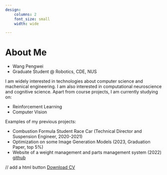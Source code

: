 ```yaml
---
design:
    columns: 2
    font_size: small
    width: wide

---
```

# About Me
- Wang Pengwei
- Graduate Student @ Robotics, CDE, NUS

I am widely interested in technologies about computer science and machenical engineering. I am also interested in computational neuroscience and cognitive science.
Apart from course projects, I am currently studying on:
- Reinforcement Learning
- Computer Vision

Examples of my previous projects:
- Combustion Formula Student Race Car (Technical Director and Suspension Engineer, 2020-2021)
- Optimization on some Image Generation Models (2023, Graduation Paper, top 5%)
- Website of a weight management and parts management system (2022) [github](https://github.com/penway/WDC)

// add a html button
<a href="https://penway.cn/CV_WangPengwei.pdf" target="_blank" class="button">Download CV</a>